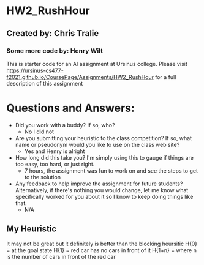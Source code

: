 # HW2_RushHour
## Created by: Chris Tralie
### Some more code by: Henry Wilt

This is starter code for an AI assignment at Ursinus college.  Please visit
https://ursinus-cs477-f2021.github.io/CoursePage/Assignments/HW2_RushHour
for a full description of this assignment


# Questions and Answers:
- Did you work with a buddy? If so, who?
  - No I did not
- Are you submitting your heuristic to the class competition? If so, what name or pseudonym would you like to use on the class web site?
  - Yes and Henry is alright
- How long did this take you? I'm simply using this to gauge if things are too easy, too hard, or just right. 
  -  7 hours, the assignment was fun to work on and see the steps to get to the solution
- Any feedback to help improve the assignment for future students? Alternatively, if there's nothing you would change, let me know what specifically worked for you about it so I know to keep doing things like that.
  -  N/A


## My Heuristic
It may not be great but it definitely is better than the blocking heursitic
H{0} = at the goal state
H{1} = red car has no cars in front of it
H{1+n} = where n is the number of cars in front of the red car